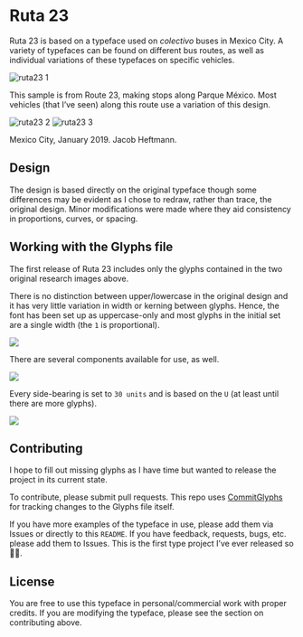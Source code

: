 # Ruta 23
Ruta 23 is based on a typeface used on *colectivo* buses in Mexico City. A variety of typefaces can be found on different bus routes, as well as individual variations of these typefaces on specific vehicles.

![ruta23 1](research/ruta23-01.jpeg)

This sample is from Route 23, making stops along Parque México. Most vehicles (that I’ve seen) along this route use a variation of this design.

![ruta23 2](research/ruta23-02.jpeg)
![ruta23 3](research/ruta23-03.jpeg)

Mexico City, January 2019. Jacob Heftmann.

## Design
The design is based directly on the original typeface though some differences may be evident as I chose to redraw, rather than trace, the original design. Minor modifications were made where they aid consistency in proportions, curves, or spacing.

## Working with the Glyphs file
The first release of Ruta 23 includes only the glyphs contained in the two original research images above.

There is no distinction between upper/lowercase in the original design and it has very little variation in width or kerning between glyphs. Hence, the font has been set up as uppercase-only and most glyphs in the initial set are a single width (the `1` is proportional).

![](reference/ref-01.png)

There are several components available for use, as well.

![](reference/ref-02.png)

Every side-bearing is set to `30 units` and is based on the `U` (at least until there are more glyphs).

![](reference/ref-03.png)

## Contributing
I hope to fill out missing glyphs as I have time but wanted to release the project in its current state.

To contribute, please submit pull requests. This repo uses [CommitGlyphs](https://glyphsapp.com/tools/commitglyphs) for tracking changes to the Glyphs file itself.

If you have more examples of the typeface in use, please add them via Issues or directly to this `README`. If you have feedback, requests, bugs, etc. please add them to Issues. This is the first type project I’ve ever released so 🤷‍♂️.

## License
You are free to use this typeface in personal/commercial work with proper credits. If you are modifying the typeface, please see the section on contributing above.

